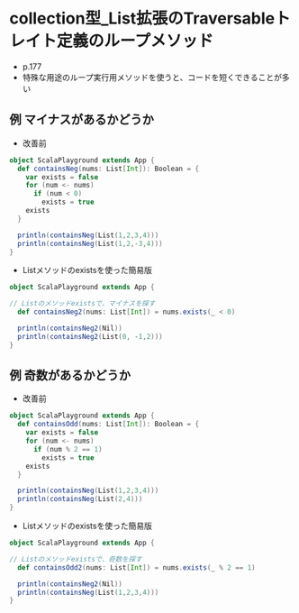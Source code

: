 # collection型_List拡張のTraversableトレイト定義のループメソッド

- p.177
- 特殊な用途のループ実行用メソッドを使うと、コードを短くできることが多い

## 例 マイナスがあるかどうか
- 改善前
```scala
object ScalaPlayground extends App {
  def containsNeg(nums: List[Int]): Boolean = {
    var exists = false
    for (num <- nums)
      if (num < 0)
        exists = true
    exists
  }

  println(containsNeg(List(1,2,3,4)))
  println(containsNeg(List(1,2,-3,4)))
}
```

- Listメソッドのexistsを使った簡易版
```scala
object ScalaPlayground extends App {

// Listのメソッドexistsで、マイナスを探す
  def containsNeg2(nums: List[Int]) = nums.exists(_ < 0)

  println(containsNeg2(Nil))
  println(containsNeg2(List(0, -1,2)))
}
```

## 例 奇数があるかどうか
- 改善前
```scala
object ScalaPlayground extends App {
  def containsOdd(nums: List[Int]): Boolean = {
    var exists = false
    for (num <- nums)
      if (num % 2 == 1)
        exists = true
    exists
  }

  println(containsNeg(List(1,2,3,4)))
  println(containsNeg(List(2,4)))
}
```

- Listメソッドのexistsを使った簡易版
```scala
object ScalaPlayground extends App {

// Listのメソッドexistsで、奇数を探す
  def containsOdd2(nums: List[Int]) = nums.exists(_ % 2 == 1)

  println(containsNeg2(Nil))
  println(containsNeg(List(1,2,3,4)))
}
```
